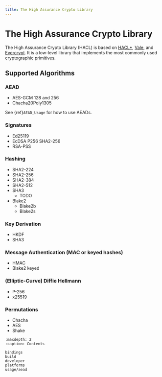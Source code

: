 ```yaml
---
title: The High Assurance Crypto Library
---
```


# The High Assurance Crypto Library

The High Assurance Crypto Library (HACL) is based on [HACL*], [Vale], and
[Evercrypt].
It is a low-level library that implements the most commonly used cryptographic
primitives.

## Supported Algorithms

### AEAD

- AES-GCM 128 and 256
- Chacha20Poly1305

See {ref}`AEAD_Usage` for how to use AEADs.

### Signatures

- Ed25119
- EcDSA P256 SHA2-256
- RSA-PSS

### Hashing

- SHA2-224
- SHA2-256
- SHA2-384
- SHA2-512
- SHA3
  - TODO
- Blake2
  - Blake2b
  - Blake2s

### Key Derivation

- HKDF
- SHA3

### Message Authentication (MAC or keyed hashes)

- HMAC
- Blake2 keyed

### (Elliptic-Curve) Diffie Hellmann

- P-256
- x25519

### Permutations

- Chacha
- AES
- Shake

[//]: # "links"
[hacl*]: https://hacl-star.github.io
[vale]: https://hacl-star.github.io/HaclValeEverCrypt.html
[evercrypt]: https://hacl-star.github.io/HaclValeEverCrypt.html

```{toctree}
:maxdepth: 2
:caption: Contents

bindings
build
developer
platforms
usage/aead
```
